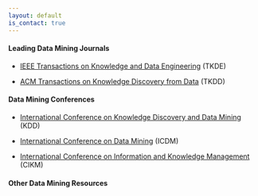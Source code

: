 ```yaml
---
layout: default
is_contact: true
---
```

#### Leading Data Mining Journals

* [IEEE Transactions on Knowledge and Data Engineering](https://ieeexplore.ieee.org/xpl/RecentIssue.jsp?punumber=69) (TKDE)

* [ACM Transactions on Knowledge Discovery from Data](https://tkdd.acm.org/index.cfm) (TKDD)

#### Data Mining Conferences

* [International Conference on Knowledge Discovery and Data Mining](https://www.kdd.org/) (KDD)

* [International Conference on Data Mining](http://icdm.bigke.org/) (ICDM)

* [International Conference on Information and Knowledge Management](http://www.cikmconference.org/) (CIKM)

#### Other Data Mining Resources

